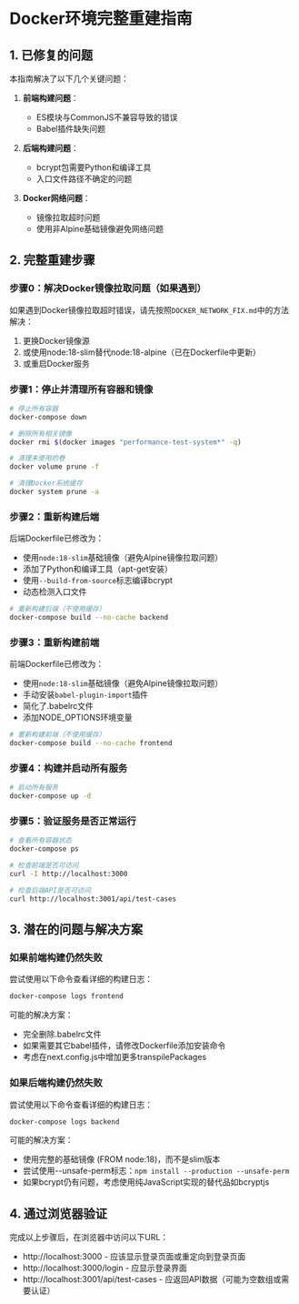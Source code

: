 # Docker环境完整重建指南

## 1. 已修复的问题

本指南解决了以下几个关键问题：

1. **前端构建问题**：
   - ES模块与CommonJS不兼容导致的错误
   - Babel插件缺失问题

2. **后端构建问题**：
   - bcrypt包需要Python和编译工具
   - 入口文件路径不确定的问题

3. **Docker网络问题**：
   - 镜像拉取超时问题
   - 使用非Alpine基础镜像避免网络问题

## 2. 完整重建步骤

### 步骤0：解决Docker镜像拉取问题（如果遇到）

如果遇到Docker镜像拉取超时错误，请先按照`DOCKER_NETWORK_FIX.md`中的方法解决：

1. 更换Docker镜像源
2. 或使用node:18-slim替代node:18-alpine（已在Dockerfile中更新）
3. 或重启Docker服务

### 步骤1：停止并清理所有容器和镜像

```bash
# 停止所有容器
docker-compose down

# 删除所有相关镜像
docker rmi $(docker images "performance-test-system*" -q)

# 清理未使用的卷
docker volume prune -f

# 清理Docker系统缓存
docker system prune -a
```

### 步骤2：重新构建后端

后端Dockerfile已修改为：
- 使用`node:18-slim`基础镜像（避免Alpine镜像拉取问题）
- 添加了Python和编译工具（apt-get安装）
- 使用`--build-from-source`标志编译bcrypt
- 动态检测入口文件

```bash
# 重新构建后端（不使用缓存）
docker-compose build --no-cache backend
```

### 步骤3：重新构建前端

前端Dockerfile已修改为：
- 使用`node:18-slim`基础镜像（避免Alpine镜像拉取问题）
- 手动安装`babel-plugin-import`插件
- 简化了.babelrc文件
- 添加NODE_OPTIONS环境变量

```bash
# 重新构建前端（不使用缓存）
docker-compose build --no-cache frontend
```

### 步骤4：构建并启动所有服务

```bash
# 启动所有服务
docker-compose up -d
```

### 步骤5：验证服务是否正常运行

```bash
# 查看所有容器状态
docker-compose ps

# 检查前端是否可访问
curl -I http://localhost:3000

# 检查后端API是否可访问
curl http://localhost:3001/api/test-cases
```

## 3. 潜在的问题与解决方案

### 如果前端构建仍然失败

尝试使用以下命令查看详细的构建日志：
```bash
docker-compose logs frontend
```

可能的解决方案：
- 完全删除.babelrc文件
- 如果需要其它babel插件，请修改Dockerfile添加安装命令
- 考虑在next.config.js中增加更多transpilePackages

### 如果后端构建仍然失败

尝试使用以下命令查看详细的构建日志：
```bash
docker-compose logs backend
```

可能的解决方案：
- 使用完整的基础镜像 (FROM node:18)，而不是slim版本
- 尝试使用--unsafe-perm标志：`npm install --production --unsafe-perm`
- 如果bcrypt仍有问题，考虑使用纯JavaScript实现的替代品如bcryptjs

## 4. 通过浏览器验证

完成以上步骤后，在浏览器中访问以下URL：
- http://localhost:3000 - 应该显示登录页面或重定向到登录页面
- http://localhost:3000/login - 应显示登录界面
- http://localhost:3001/api/test-cases - 应返回API数据（可能为空数组或需要认证） 